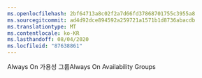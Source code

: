 ```yaml
---
ms.openlocfilehash: 2bf64713a8c02f2a7d66fd37868701755c3955a8
ms.sourcegitcommit: ad4d92dce894592a259721a1571b1d8736abacdb
ms.translationtype: MT
ms.contentlocale: ko-KR
ms.lasthandoff: 08/04/2020
ms.locfileid: "87638861"
---
```

<span data-ttu-id="0e583-101">Always On 가용성 그룹</span><span class="sxs-lookup"><span data-stu-id="0e583-101">Always On Availability Groups</span></span>
